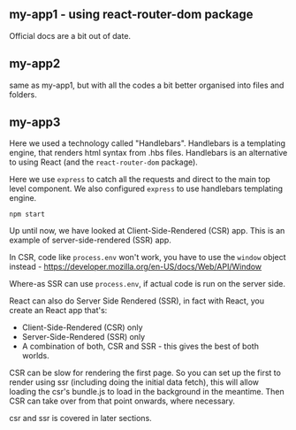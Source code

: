 ## my-app1 - using react-router-dom package

Official docs are a bit out of date.


## my-app2 
same as my-app1, but with all the codes a bit better organised into files and folders. 


## my-app3
Here we used a technology called "Handlebars". Handlebars is a templating engine, that renders html syntax from .hbs files. 
Handlebars is an alternative to using React (and the `react-router-dom` package).  


Here we use `express` to catch all the requests and direct to the main top level component. We also configured `express` to use handlebars templating engine. 

```shell
npm start
```


Up until now, we have looked at Client-Side-Rendered (CSR) app. This is an example of server-side-rendered (SSR) app. 

In CSR, code  like `process.env` won't work, you have to use the `window` object instead - https://developer.mozilla.org/en-US/docs/Web/API/Window

Where-as SSR can use `process.env`, if actual code is run on the server side. 


React can also do Server Side Rendered (SSR), in fact with React, you create an React app that's:

- Client-Side-Rendered (CSR) only
- Server-Side-Rendered (SSR) only
- A combination of both, CSR and SSR - this gives the best of both worlds. 

CSR can be slow for rendering the first page. So you can set up the first to render using ssr (including doing the initial data fetch), this will allow loading
the csr's bundle.js to load in the background in the meantime. Then CSR can take over from that point onwards, where necessary. 

csr and ssr is covered in later sections.
